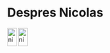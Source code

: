 # Despres Nicolas

<a href="https://www.linkedin.com/in/despresnicolas/">
  <img align="left" alt="nicolas despres's linkedin" width="22px" height="42px" src="https://api.iconify.design/logos:linkedin-icon.svg?color=%23888888" />
</a>

<a href="https://twitter.com/despresnico">
  <img align="left" alt="nicolas despres's twitter" width="22px" height="42px" src="https://api.iconify.design/logos:twitter.svg?color=%23888888" />
</a>